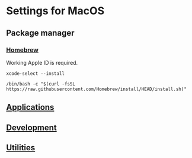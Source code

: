 # Settings for MacOS

## Package manager

### [Homebrew](https://brew.sh/)

Working Apple ID is required.

```shell
xcode-select --install

/bin/bash -c "$(curl -fsSL https://raw.githubusercontent.com/Homebrew/install/HEAD/install.sh)"
```

## [Applications](apps.md)
## [Development](devs.md)
## [Utilities](utils.md)
